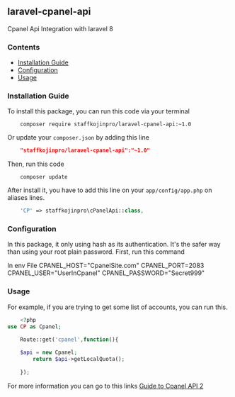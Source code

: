 ## laravel-cpanel-api
Cpanel Api Integration with laravel 8

### Contents
- [Installation Guide](#installation-guide)
- [Configuration](#configuration)
- [Usage](#usage)

### Installation Guide

To install this package, you can run this code via your terminal
```shell
	composer require staffkojinpro/laravel-cpanel-api:~1.0
```
Or update your `composer.json` by adding this line
```json
	"staffkojinpro/laravel-cpanel-api":"~1.0"
```
Then, run this code
```shell
	composer update
```
After install it, you have to add this line on your `app/config/app.php` on aliases lines.
```php
	'CP' => staffkojinpro\cPanelApi::class,
```

### Configuration

In this package, it only using hash as its authentication. It's the safer way than using your root plain password. First, run this command

In env File
CPANEL_HOST="CpanelSite.com"
CPANEL_PORT=2083
CPANEL_USER="UserInCpanel"
CPANEL_PASSWORD="Secret999"


### Usage

For example, if you are trying to get some list of accounts, you can run this.
```php
	<?php
use CP as Cpanel;

	Route::get('cpanel',function(){
  
    $api = new Cpanel;
		return $api->getLocalQuota();
    
	});
```
For more information you can go to this links [Guide to Cpanel API 2](https://documentation.cpanel.net/display/SDK/Guide+to+cPanel+API+2)
